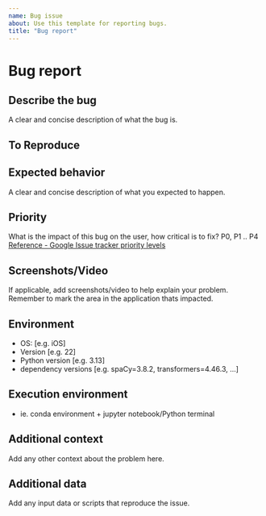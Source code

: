 ```yaml
---
name: Bug issue
about: Use this template for reporting bugs.
title: "Bug report"
---
```

# Bug report

## Describe the bug
A clear and concise description of what the bug is.

## To Reproduce

## Expected behavior
A clear and concise description of what you expected to happen.

## Priority
What is the impact of this bug on the user, how critical is to fix? P0, P1 .. P4
[Reference - Google Issue tracker priority levels](https://developers.google.com/issue-tracker/concepts/issues#priority)

## Screenshots/Video
If applicable, add screenshots/video to help explain your problem.
Remember to mark the area in the application thats impacted.

## Environment
 - OS: [e.g. iOS]
 - Version [e.g. 22]
 - Python version [e.g. 3.13]
 - dependency versions [e.g. spaCy=3.8.2, transformers=4.46.3, ...]

 ## Execution environment
 - ie. conda environment + jupyter notebook/Python terminal

## Additional context
Add any other context about the problem here.

## Additional data
Add any input data or scripts that reproduce the issue.